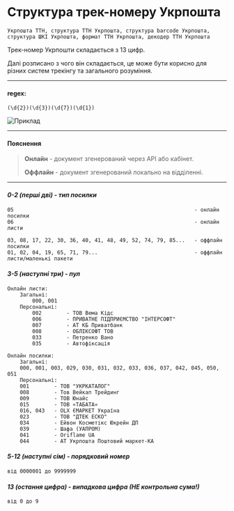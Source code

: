 # Структура трек-номеру Укрпошта
```Укрпошта ТТН, структура ТТН Укрпошта, структура barcode Укрпошта, структура ШКІ Укрпошта, формат ТТН Укрпошта, декодер ТТН Укрпошта```

Трек-номер Укрпошти складається з 13 цифр.

Далі розписано з чого він складається, це може бути корисно для різних систем трекінгу та загального розуміння.

---

#### regex:
```(\d{2})(\d{3})(\d{7})(\d{1})```

![Приклад](https://telegra.ph/file/25804465685ca6027ac23.png "Приклад")

---

#### Пояснення
> **Онлайн** - документ згенерований через API або кабінет.
> 
> **Оффлайн** - документ згенерований локально на відділенні.

---

#### _0-2 (перші дві) - тип посилки_
```
05                                                          - онлайн посилки
06                                                          - онлайн листи

03, 08, 17, 22, 30, 36, 40, 41, 48, 49, 52, 74, 79, 85...   - оффлайн посилки
01, 02, 04, 19, 65, 71, 79...                               - оффлайн листи/маленькі пакети
```
#### _3-5 (наступні три) - пул_
```
Онлайн листи:
    Загальні:
    	000, 001
    Персональні:
        002        - ТОВ Вема Кідс
        006        - ПРИВАТНЕ ПІДПРИЄМСТВО "ІНТЕРСОФТ"
        007        - АТ КБ Приватбанк
        008        - ОБЛІКСОФТ ТОВ
        033        - Петренко Вано
        035        - Автофіксація
        
Онлайн посилки:
    Загальні:
	000, 001, 003, 029, 030, 031, 032, 033, 036, 037, 042, 045, 050, 051
    Персональні:
	001        - ТОВ "УКРКАТАЛОГ"
	008        - Тов Вейкап Трейдинг
	009        - ТОВ Юнайс
	015        - ТОВ «ТАБАТА»
	016, 043   - OLX ЄМАРКЕТ Україна
	023        - ТОВ "ДТЕК ЕСКО"
	034        - Ейвон Косметікс Юкрейн ДП
	039        - Шафа (УАПРОМ)
	041        - Oriflame UA
	044        - АТ Укрпошта Поштовий маркет-КА
```
#### _5-12 (наступні сім) - порядковий номер_
```
від 0000001 до 9999999
```
#### _13 (остання цифра) - випадкова цифра (НЕ контрольна сума!)_
```
від 0 до 9
```
